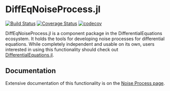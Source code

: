 # DiffEqNoiseProcess.jl

[![Build Status](https://travis-ci.com/SciML/DiffEqNoiseProcess.jl.svg?branch=master)](https://travis-ci.com/SciML/DiffEqNoiseProcess.jl)
[![Coverage Status](https://coveralls.io/repos/github/SciML/DiffEqNoiseProcess.jl/badge.svg?branch=master)](https://coveralls.io/github/SciML/DiffEqNoiseProcess.jl?branch=master)
[![codecov](https://codecov.io/gh/SciML/DiffEqNoiseProcess.jl/branch/master/graph/badge.svg)](https://codecov.io/gh/SciML/DiffEqNoiseProcess.jl)

DiffEqNoiseProcess.jl is a component package in the DifferentialEquations ecosystem.
It holds the tools for developing noise processes for differential equations.
While completely independent and usable on its own, users interested in using this
functionality should check out [DifferentialEquations.jl](https://github.com/SciML/DifferentialEquations.jl).

## Documentation

Extensive documentation of this functionality is on the [Noise Process page](https://diffeq.sciml.ai/stable/features/noise_process/).
